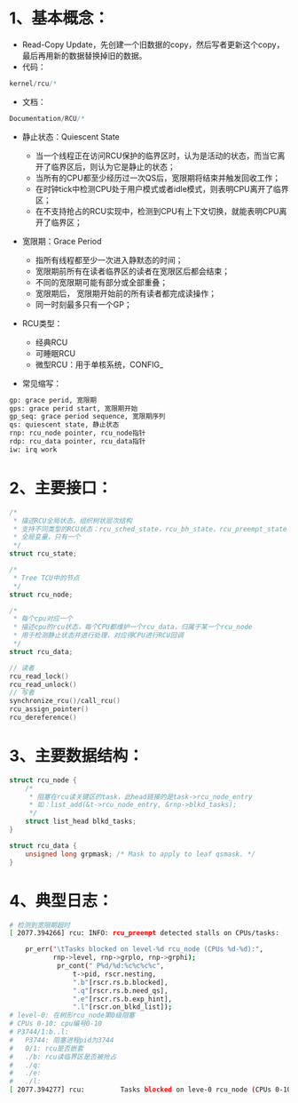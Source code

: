 # 1、基本概念：

* Read-Copy Update，先创建一个旧数据的copy，然后写者更新这个copy，最后再用新的数据替换掉旧的数据。
* 代码：

```c
kernel/rcu/*
```

* 文档：

```c
Documentation/RCU/*
```

* 静止状态：Quiescent State

  * 当一个线程正在访问RCU保护的临界区时，认为是活动的状态，而当它离开了临界区后，则认为它是静止的状态；
  * 当所有的CPU都至少经历过一次QS后，宽限期将结束并触发回收工作；
  * 在时钟tick中检测CPU处于用户模式或者idle模式，则表明CPU离开了临界区；
  * 在不支持抢占的RCU实现中，检测到CPU有上下文切换，就能表明CPU离开了临界区；
* 宽限期：Grace Period

  * 指所有线程都至少一次进入静默态的时间；
  * 宽限期前所有在读者临界区的读者在宽限区后都会结束；
  * 不同的宽限期可能有部分或全部重叠；
  * 宽限期后， 宽限期开始前的所有读者都完成读操作；
  * 同一时刻最多只有一个GP；
* RCU类型：

  * 经典RCU
  * 可睡眠RCU
  * 微型RCU：用于单核系统，CONFIG_
* 常见缩写：

```bash
gp: grace perid, 宽限期
gps: grace perid start, 宽限期开始
gp_seq: grace period sequence, 宽限期序列
qs: quiescent state, 静止状态
rnp: rcu_node pointer, rcu_node指针
rdp: rcu_data pointer, rcu_data指针
iw: irq work
```

# 2、主要接口：

```c
/*
 * 描述RCU全局状态，组织树状层次结构
 * 支持不同类型的RCU状态：rcu_sched_state，rcu_bh_state，rcu_preempt_state
 * 全局变量，只有一个
 */
struct rcu_state;

/*
 * Tree TCU中的节点
 */
struct rcu_node;

/*
 * 每个cpu对应一个
 * 描述cpu的rcu状态，每个CPU都维护一个rcu_data，归属于某一个rcu_node
 * 用于检测静止状态并进行处理，对应得CPU进行RCU回调
 */
struct rcu_data;

// 读者
rcu_read_lock()
rcu_read_unlock()
// 写者
synchronize_rcu()/call_rcu()
rcu_assign_pointer()
rcu_dereference()
```

# 3、主要数据结构：

```c
struct rcu_node {
	/*
	 * 阻塞在rcu读关键区的task，此head链接的是task->rcu_node_entry
	 * 如：list_add(&t->rcu_node_entry, &rnp->blkd_tasks);
	 */
	struct list_head blkd_tasks;
}

struct rcu_data {
	unsigned long grpmask; /* Mask to apply to leaf qsmask. */
}

```

# 4、典型日志：

```bash
# 检测到宽限期超时
[ 2077.394266] rcu: INFO: rcu_preempt detected stalls on CPUs/tasks:

	pr_err("\tTasks blocked on level-%d rcu_node (CPUs %d-%d):",
	       rnp->level, rnp->grplo, rnp->grphi);
			pr_cont(" P%d/%d:%c%c%c%c",
				t->pid, rscr.nesting,
				".b"[rscr.rs.b.blocked],
				".q"[rscr.rs.b.need_qs],
				".e"[rscr.rs.b.exp_hint],
				".l"[rscr.on_blkd_list]);
# level-0: 在树形rcu_node第0级阻塞
# CPUs 0-10: cpu编号0-10
# P3744/1:b..l:
#   P3744: 阻塞进程pid为3744
#   0/1: rcu是否嵌套
#   ./b: rcu读临界区是否被抢占
#   ./q: 
#   ./e: 
#   ./l: 
[ 2077.394277] rcu:         Tasks blocked on leve-0 rcu_node (CPUs 0-10): P3744/1:b..l
```

